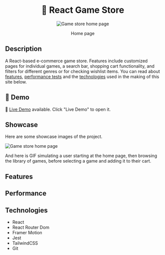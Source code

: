 <h1 align="center">🛒 React Game Store</h1>

<p align="center">
  <img src="https://github.com/yondagonda/ecommerce-store/assets/109213163/8bde0a12-f910-4227-b003-453b635be8e6" alt="Game store home page">
</p>

<p align="center">
  Home page
</p>


## Description
A React-based e-commerce game store. Features include customized pages for individual games, a search bar, shopping cart functionality, and filters for different genres or for checking wishlist items.
You can read about [features](#features), [performance tests](#performance) and the [technologies](#technologies) used in the making of this site below.

## 🔴 Demo
🧪 [Live Demo](https://yondagonda.github.io/ecommerce-store) available. Click "Live Demo" to open it.

## Showcase
Here are some showcase images of the project. 

<img src="https://github.com/yondagonda/ecommerce-store/assets/109213163/164fb20d-1df0-45f4-8a47-7ca861f9ff99" alt="Game store home page">
  
And here is GIF simulating a user starting at the home page, then browsing the library of games, before selecting a game and adding it to their cart.

## Features


## Performance

## Technologies 
- React
- React Router Dom
- Framer Motion
- Jest
- TailwindCSS
- Git

